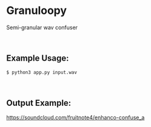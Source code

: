 # Granuloopy

Semi-granular wav confuser

</br>

## Example Usage:

```sh
$ python3 app.py input.wav
```

</br>

## Output Example:
https://soundcloud.com/fruitnote4/enhanco-confuse_a
